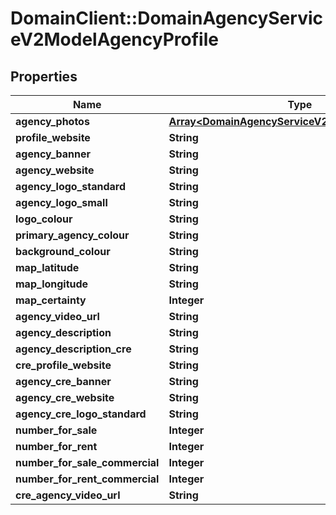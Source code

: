 # DomainClient::DomainAgencyServiceV2ModelAgencyProfile

## Properties
Name | Type | Description | Notes
------------ | ------------- | ------------- | -------------
**agency_photos** | [**Array&lt;DomainAgencyServiceV2ModelAgencyPhoto&gt;**](DomainAgencyServiceV2ModelAgencyPhoto.md) |  | [optional] 
**profile_website** | **String** |  | [optional] 
**agency_banner** | **String** |  | [optional] 
**agency_website** | **String** |  | [optional] 
**agency_logo_standard** | **String** |  | [optional] 
**agency_logo_small** | **String** |  | [optional] 
**logo_colour** | **String** |  | [optional] 
**primary_agency_colour** | **String** |  | [optional] 
**background_colour** | **String** |  | [optional] 
**map_latitude** | **String** |  | [optional] 
**map_longitude** | **String** |  | [optional] 
**map_certainty** | **Integer** |  | [optional] 
**agency_video_url** | **String** |  | [optional] 
**agency_description** | **String** |  | [optional] 
**agency_description_cre** | **String** |  | [optional] 
**cre_profile_website** | **String** |  | [optional] 
**agency_cre_banner** | **String** |  | [optional] 
**agency_cre_website** | **String** |  | [optional] 
**agency_cre_logo_standard** | **String** |  | [optional] 
**number_for_sale** | **Integer** |  | [optional] 
**number_for_rent** | **Integer** |  | [optional] 
**number_for_sale_commercial** | **Integer** |  | [optional] 
**number_for_rent_commercial** | **Integer** |  | [optional] 
**cre_agency_video_url** | **String** |  | [optional] 


